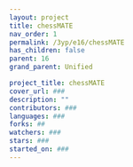 ```yaml
---
layout: project
title: chessMATE
nav_order: 1
permalink: /3yp/e16/chessMATE
has_children: false
parent: 16
grand_parent: Unified

project_title: chessMATE
cover_url: ###
description: ""
contributors: ###
languages: ###
forks: ##
watchers: ###
stars: ###
started_on: ###
---
```

    